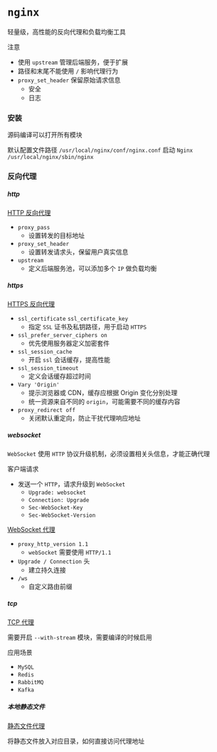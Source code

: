 # `nginx`

轻量级，高性能的反向代理和负载均衡工具

注意
- 使用 `upstream` 管理后端服务，便于扩展
- 路径和末尾不能使用 `/` 影响代理行为
- `proxy_set_header` 保留原始请求信息
  - 安全
  - 日志

### 安装

源码编译可以打开所有模块

默认配置文件路径 `/usr/local/nginx/conf/nginx.conf`
启动 `Nginx` `/usr/local/nginx/sbin/nginx`

### 反向代理

##### http

[HTTP 反向代理](demo/nginx/http/nginx.conf)

- `proxy_pass`
    - 设置转发的目标地址
- `proxy_set_header`
    - 设置转发请求头，保留用户真实信息
- `upstream`
    - 定义后端服务池，可以添加多个 `IP` 做负载均衡

##### https

[HTTPS 反向代理](demo/nginx/https/nginx.conf)

- `ssl_certificate` `ssl_certificate_key`
  - 指定 `SSL` 证书及私钥路径，用于启动 `HTTPS`
- `ssl_prefer_server_ciphers on`
  - 优先使用服务器定义加密套件
- `ssl_session_cache`
  - 开启 `ssl` 会话缓存，提高性能
- `ssl_session_timeout`
  - 定义会话缓存超过时间
- `Vary 'Origin'`
  - 提示浏览器或 CDN，缓存应根据 Origin 变化分别处理
  - 统一资源来自不同的 `origin`，可能需要不同的缓存内容
- `proxy_redirect off`
  - 关闭默认重定向，防止干扰代理响应地址

##### websocket

`WebSocket` 使用 `HTTP` 协议升级机制，必须设置相关头信息，才能正确代理

客户端请求
- 发送一个 `HTTP`，请求升级到 `WebSocket`
  - `Upgrade: websocket`
  - `Connection: Upgrade`
  - `Sec-WebSocket-Key`
  - `Sec-WebSocket-Version`

[WebSocket 代理](demo/nginx/websocket/nginx.conf)

- `proxy_http_version 1.1`
  - `webSocket` 需要使用 `HTTP/1.1`
- `Upgrade / Connection` 头
  - 建立持久连接
- `/ws`
  - 自定义路由前缀

##### tcp

[TCP 代理](demo/nginx/tcp/nginx.conf)

需要开启 `--with-stream` 模块，需要编译的时候启用

应用场景
- `MySQL`
- `Redis`
- `RabbitMQ`
- `Kafka`


##### 本地静态文件

[静态文件代理](demo/nginx/static-file/nginx.conf)

将静态文件放入对应目录，如何直接访问代理地址

